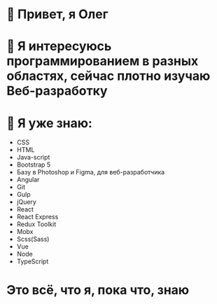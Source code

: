 # 👋 Привет, я Олег
# 👀 Я интересуюсь программированием в разных областях, сейчас плотно изучаю Веб-разработку
# 🌱 Я уже знаю:
* CSS
* HTML
* Java-script
* Bootstrap 5
* Базу в Photoshop и Figma, для веб-разработчика
* Angular
* Git
* Gulp
* jQuery
* React
* React Express
* Redux Toolkit
* Mobx
* Scss(Sass)
* Vue
* Node
* TypeScript

# Это всё, что я, пока что, знаю
